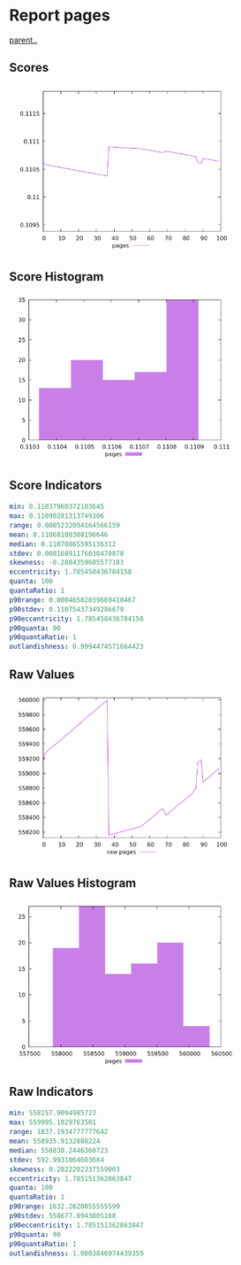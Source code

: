 # Report pages

[parent..](./..)  


## Scores

![score](./score.png)  

## Score Histogram

![hist](./hist.png)  

## Score Indicators

```yaml
min: 0.11037960372103645
max: 0.11090281313749306
range: 0.0005232094164566159
mean: 0.11068100308196646
median: 0.11070865595136312
stdev: 0.00016891176030470878
skewness: -0.2804359605577183
eccentricity: 1.785458436784158
quanta: 100
quantaRatio: 1
p90range: 0.00046502039669410467
p90stdev: 0.11075437349286679
p90eccentricity: 1.785458436784158
p90quanta: 90
p90quantaRatio: 1
outlandishness: 0.9994474571664423

```

## Raw Values

![raw](./raw.png)  

## Raw Values Histogram

![raw hist](./raw_hist.png)  

## Raw Indicators

```yaml
min: 558157.9094985723
max: 559995.1029763501
range: 1837.1934777777642
mean: 558935.9132888224
median: 558838.2446360723
stdev: 592.9931064603684
skewness: 0.2822202337559003
eccentricity: 1.785151362863847
quanta: 100
quantaRatio: 1
p90range: 1632.2620055555599
p90stdev: 558677.8943805168
p90eccentricity: 1.785151362863847
p90quanta: 90
p90quantaRatio: 1
outlandishness: 1.0003846974439359

```

<style>
  img {
    max-width: 80%;
  }
</style>
      
